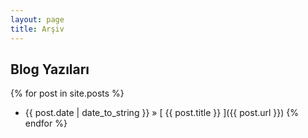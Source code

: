 ```yaml
---
layout: page
title: Arşiv
---
```


## Blog Yazıları

{% for post in site.posts %}
  * {{ post.date | date_to_string }} &raquo; [ {{ post.title }} ]({{ post.url }})
{% endfor %}